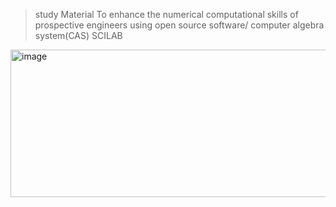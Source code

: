 > study
> Material
> To enhance the numerical computational skills of prospective engineers using open  source software/ computer algebra system(CAS)
SCILAB 
<img width="3699" height="236" alt="image" src="https://github.com/user-attachments/assets/7ca42533-afdd-4995-bb98-fce696e9a6a0" />
